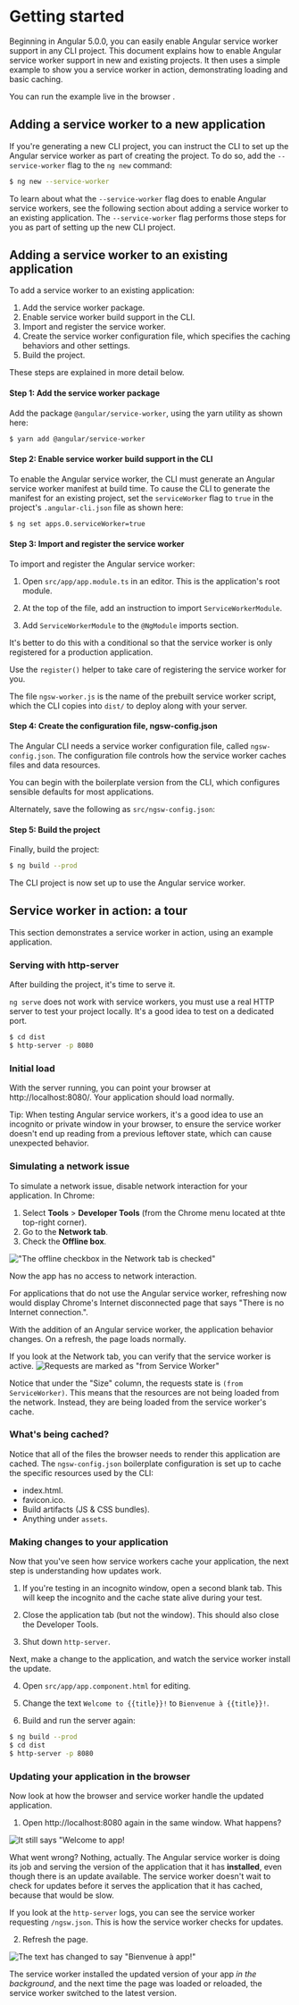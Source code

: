 # Getting started

Beginning in Angular 5.0.0, you can easily enable Angular service worker support in any CLI project. This document explains how to enable Angular service worker support in new and existing projects. It then uses a simple example to show you a service worker in action, demonstrating loading and basic caching.  

You can run the example <live-example>live in the browser </live-example>.


## Adding a service worker to a new application

If you're generating a new CLI project, you can instruct the CLI to set up the Angular service worker as part of creating the project. To do so, add the `--service-worker` flag to the `ng new`  command:

```sh
$ ng new --service-worker 
```

To learn about what the `--service-worker` flag does to enable Angular service workers, see the following section about adding a service worker to an existing application. The `--service-worker` flag performs those steps for you as part of setting up the new CLI project. 

## Adding a service worker to an existing application

To add a service worker to an existing application:

1. Add the service worker package.
2. Enable service worker build support in the CLI.
3. Import and register the service worker.
4. Create the service worker configuration file, which specifies the caching behaviors and other settings. 
5. Build the project.

These steps are explained in more detail below.


#### Step 1: Add the service worker package

Add the package `@angular/service-worker`, using the yarn utility as shown here:

```sh
$ yarn add @angular/service-worker
```

#### Step 2: Enable service worker build support in the CLI

To enable the Angular service worker, the CLI must generate an Angular service worker manifest at build time. To cause the CLI to generate the manifest for an existing project, set the `serviceWorker` flag to `true` in the project's `.angular-cli.json` file as shown here:

```sh
$ ng set apps.0.serviceWorker=true
```

#### Step 3: Import and register the service worker

To import and register the Angular service worker:

1. Open `src/app/app.module.ts` in an editor. This is the application's root module. 

2. At the top of the file, add an instruction to import `ServiceWorkerModule`.

<code-example path="service-worker-getstart/src/app/app.module.ts" linenums="false" title="src/app/app.module.ts" region="sw-import"> </code-example>


3. Add `ServiceWorkerModule` to the `@NgModule` imports section. 

It's better to do this with a conditional so that the service worker is only registered for a production application.

Use the `register()` helper to take care of registering the service worker for you.

<code-example path="service-worker-getstart/src/app/app.module.ts" linenums="false" title="src/app/app.module.ts" region="sw-module"> </code-example>


The file `ngsw-worker.js` is the name of the prebuilt service worker script, which the CLI copies into `dist/` to deploy along with your server.

#### Step 4: Create the configuration file, ngsw-config.json

The Angular CLI needs a service worker configuration file, called `ngsw-config.json`. The configuration file controls how the service worker caches files and data 
resources.

You can begin with the boilerplate version from the CLI, which configures sensible defaults for most applications.

Alternately, save the following as `src/ngsw-config.json`:

<code-example path="service-worker-getstart/src/ngsw-config.json" linenums="false" title="src/ngsw-config.json"> </code-example>

#### Step 5: Build the project

Finally, build the project: 

```sh
$ ng build --prod
```

The CLI project is now set up to use the Angular service worker.


## Service worker in action: a tour

This section demonstrates a service worker in action, 
using an example application. 

### Serving with http-server

After building the project, it's time to serve it.

`ng serve` does not work with service workers, you must use a real HTTP server to test your project locally. It's a good idea to test on a dedicated port.

```sh
$ cd dist
$ http-server -p 8080
```

### Initial load

With the server running, you can point your browser at http://localhost:8080/. Your application should load normally.

Tip: When testing Angular service workers, it's a good idea to use an incognito or private window in your browser, to ensure the service worker doesn't end up reading from a previous leftover state, which can cause unexpected behavior.

### Simulating a network issue

To simulate a network issue, disable network interaction for your application. In Chrome: 

1. Select **Tools** > **Developer Tools** (from the Chrome menu located at thte top-right corner).
2. Go to the **Network tab**.
3. Check the **Offline box**.

!["The offline checkbox in the Network tab is checked"](generated/images/guide/service-worker/offline-checkbox.png)


Now the app has no access to network interaction.

For applications that do not use the Angular service worker, refreshing now would display Chrome's Internet disconnected page that says "There is no Internet connection.". 

With the addition of an Angular service worker, the application behavior changes. On a refresh, the page loads normally. 

If you look at the Network tab, you can verify that the service worker is active.
![Requests are marked as "from Service Worker"](generated/images/guide/service-worker/sw-active.png)

Notice that under the "Size" column, the requests state is `(from ServiceWorker)`. This means that the resources are not being loaded from the network. Instead, they are being loaded from the service worker's cache.


### What's being cached?

Notice that all of the files the browser needs to render this application are cached. The `ngsw-config.json` boilerplate configuration is set up to cache the specific resources used by the CLI:

* index.html.
* favicon.ico.
* Build artifacts (JS &amp; CSS bundles).
* Anything under `assets`.

### Making changes to your application

Now that you've seen how service workers cache your application, the 
next step is understanding how updates work. 

1. If you're testing in an incognito window, open a second blank tab. This will keep the incognito and the cache state alive during your test.

2. Close the application tab (but not the window). This should also close the Developer Tools. 

3. Shut down `http-server`.

Next, make a change to the application, and watch the service worker install the update.

4. Open `src/app/app.component.html` for editing.

5. Change the text `Welcome to {{title}}!` to `Bienvenue à {{title}}!`.

6. Build and run the server again:

```sh
$ ng build --prod
$ cd dist
$ http-server -p 8080
```

### Updating your application in the browser

Now look at how the browser and service worker handle the updated application.

1. Open http://localhost:8080 again in the same window. What happens?

![It still says "Welcome to app!](generated/images/guide/service-worker/welcome-msg-en.png)

What went wrong? Nothing, actually. The Angular service worker is doing its job and serving the version of the application that it has **installed**, even though there is an update available. The service worker doesn't wait to check for updates before it serves the application that it has cached, because that would be slow.

If you look at the `http-server` logs, you can see the service worker requesting `/ngsw.json`. This is how the service worker checks for updates.

2. Refresh the page.

![The text has changed to say "Bienvenue à app!"](generated/images/guide/service-worker/welcome-msg-fr.png) 

The service worker installed the updated version of your app *in the background*, and the next time the page was loaded or reloaded, the service worker switched to the latest version.

